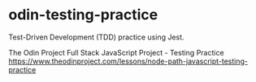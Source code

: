 # odin-testing-practice
Test-Driven Development (TDD) practice using Jest.

The Odin Project Full Stack JavaScript Project - Testing Practice\
https://www.theodinproject.com/lessons/node-path-javascript-testing-practice
